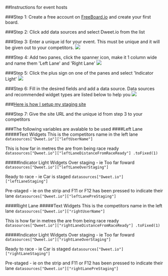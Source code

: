 ##Instructions for event hosts

###Step 1:
Create a free account on [FreeBoard.io](https://freeboard.io) and create your first board.

###Step 2:
Click add data sources and select Dweet.io from the list

###Step 3:
Enter a unique id for your event.  This must be unique and it will be given out to your competitors.
![](http://i.imgur.com/8KN4xjD.png)

###Step 4:
Add two panes, click the spanner icon, make it 1 column wide and name them 'Left Lane' and 'Right Lane'
![](http://i.imgur.com/iQFKr3N.png)

###Step 5:
Click the plus sign on one of the panes and select 'Indicator Light'
![](http://i.imgur.com/3h8VPRH.png)

###Step 6:
Fill in the desired fields and add a data source.  Data sources and recommended widget types are listed below to help you
![](http://i.imgur.com/UdlBcbI.png)

###[Here is how I setup my staging site](https://freeboard.io/board/2KJsA8)

###Step 7:
Give the site URL and the unique id from step 3 to your competitors

###The following variables are avalable to be used
####Left Lane
#####Text Widgets
This is the competitors name in the left lane
`datasources["Dweet.io"]["leftUserName"]`

This is how far in metres the are from being race ready
`datasources["Dweet.io"]["leftLaneDistanceFromRaceReady"] .toFixed(1)`

#####Indicator Light Widgets
Over staging - ie Too far foward
`datasources["Dweet.io"]["leftLaneOverStaging"]`

Ready to race - ie Car is staged
`datasources["Dweet.io"]["leftLaneStaging"]`

Pre-staged - ie on the strip and F11 or F12 has been pressed to indicate their lane
`datasources["Dweet.io"]["leftLanePreStaging"]`


####Right Lane
#####Text Widgets
This is the competitors name in the left lane
`datasources["Dweet.io"]["rightUserName"]`

This is how far in metres the are from being race ready
`datasources["Dweet.io"]["rightLaneDistanceFromRaceReady"] .toFixed(1)`

#####Indicator Light Widgets
Over staging - ie Too far foward
`datasources["Dweet.io"]["rightLaneOverStaging"]`

Ready to race - ie Car is staged
`datasources["Dweet.io"]["rightLaneStaging"]`

Pre-staged - ie on the strip and F11 or F12 has been pressed to indicate their lane
`datasources["Dweet.io"]["rightLanePreStaging"]`

